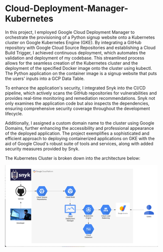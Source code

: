 # Cloud-Deployment-Manager-Kubernetes
In this project, I employed Google Cloud Deployment Manager to orchestrate the provisioning of a Python signup website onto a Kubernetes cluster on Google Kubernetes Engine (GKE). By integrating a GitHub repository with Google Cloud Source Repositories and establishing a Cloud Build Trigger, I achieved continuous deployment, which automates the validation and deployment of my codebase. This streamlined process allows for the seamless creation of the Kubernetes cluster and the deployment of the specified Docker image onto the cluster using kubectl. The Python application on the container image is a signup website that puts the users' inputs into a GCP Data Table.

To enhance the application's security, I integrated Snyk into the CI/CD pipeline, which actively scans the GitHub repositories for vulnerabilities and provides real-time monitoring and remediation recommendations. Snyk not only examines the application code but also inspects the dependencies, ensuring comprehensive security coverage throughout the development lifecycle.

Additionally, I assigned a custom domain name to the cluster using Google Domains, further enhancing the accessibility and professional appearance of the deployed application. The project exemplifies a sophisticated and efficient approach to deploying containerized applications on GKE with the aid of Google Cloud's robust suite of tools and services, along with added security measures provided by Snyk.

The Kubernetes Cluster is broken down into the architecture below:

![kubernetespython](https://github.com/rjones18/Images/blob/main/Screen%20Shot%202023-04-12%20at%208.52.06%20PM.png)

